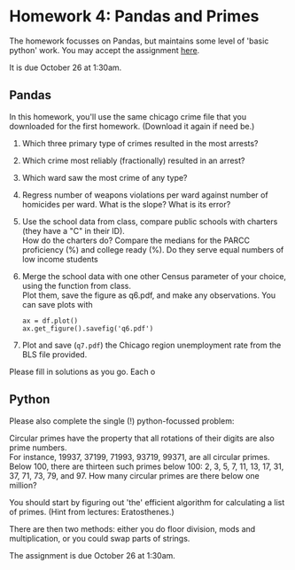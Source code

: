 # Homework 4: Pandas and Primes

The homework focusses on Pandas, but maintains some level of 'basic python' work.
You may accept the assignment [here]().

It is due October 26 at 1:30am.

## Pandas

In this homework, you'll use the same chicago crime file that you downloaded for the first homework.
(Download it again if need be.)

1. Which three primary type of crimes resulted in the most arrests?
2. Which crime most reliably (fractionally) resulted in an arrest?
3. Which ward saw the most crime of any type?
4. Regress number of weapons violations per ward against number of homicides per ward.  What is the slope?  What is its error?
5. Use the school data from class, compare public schools with charters (they have a "C" in their ID).  
   How do the charters do?  Compare the medians for the PARCC proficiency (%) and college ready (%).
   Do they serve equal numbers of low income students
6. Merge the school data with one other Census parameter of your choice, using the function from class.  
   Plot them, save the figure as q6.pdf, and make any observations.  You can save plots with 
   ```
   ax = df.plot()
   ax.get_figure().savefig('q6.pdf')
   ```

7. Plot and save (`q7.pdf`) the Chicago region unemployment rate from the BLS file provided.

Please fill in solutions as you go.  Each o

## Python

Please also complete the single (!) python-focussed problem:

Circular primes have the property that all rotations of their digits are also prime numbers.  
For instance, 19937, 37199, 71993, 93719, 99371, are all circular primes.  
Below 100, there are thirteen such primes below 100: 2, 3, 5, 7, 11, 13, 17, 31, 37, 71, 73, 79, and 97.
How many circular primes are there below one million?

You should start by figuring out 'the' efficient algorithm for calculating a list of primes.
(Hint from lectures: Eratosthenes.)

There are then two methods: either you do floor division, mods and multiplication, 
  or you could swap parts of strings.

The assignment is due October 26 at 1:30am.

